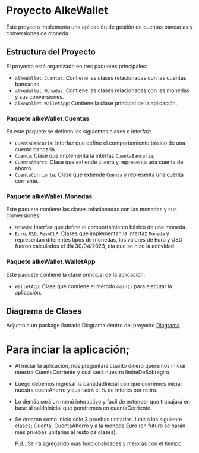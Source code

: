 # Proyecto AlkeWallet

Este proyecto implementa una aplicación de gestión de cuentas bancarias y conversiones de moneda.

## Estructura del Proyecto

El proyecto está organizado en tres paquetes principales:

- `alkeWallet.Cuentas`: Contiene las clases relacionadas con las cuentas bancarias.
- `alkeWallet.Monedas`: Contiene las clases relacionadas con las monedas y sus conversiones.
- `alkeWallet.WalletApp`: Contiene la clase principal de la aplicación.

### Paquete alkeWallet.Cuentas

En este paquete se definen las siguientes clases e interfaz:

- `CuentaBancaria`: Interfaz que define el comportamiento básico de una cuenta bancaria.
- `Cuenta`: Clase que implementa la interfaz `CuentaBancaria`.
- `CuentaAhorro`: Clase que extiende `Cuenta` y representa una cuenta de ahorro.
- `CuentaCorriente`: Clase que extiende `Cuenta` y representa una cuenta corriente.

### Paquete alkeWallet.Monedas

Este paquete contiene las clases relacionadas con las monedas y sus conversiones:

- `Moneda`: Interfaz que define el comportamiento básico de una moneda.
- `Euro`, `USD`, `PesoCLP`: Clases que implementan la interfaz `Moneda` y representan diferentes tipos de monedas, los valores
  de Euro y USD fueron calculados el día 30/04/2023, día que se hizo la actividad. 

### Paquete alkeWallet.WalletApp

Este paquete contiene la clase principal de la aplicación:

- `WalletApp`: Clase que contiene el método `main()` para ejecutar la aplicación.

## Diagrama de Clases

Adjunto a un package llamado Diagrama dentro del proyecto
<a href="https://github.com/diegoarriagadazamora/AlkeWalletJava/blob/main/src/main/java/alkeWallet/Cuentas/diagrama/)">Diagrama</a>
                    
# Para inciar la aplicación;

- Al iniciar la aplicación, nos preguntará cuanto dinero queremos iniciar nuestra CuentaCorriente y cuál será nuestro limiteDeSobregiro.

- Luego debemos ingresar la cantidadInicial con que queremos iniciar nuestra cuentAhorro y cual será el % de interés por retiro.
- Lo demás será un menú interactivo y facil de entender que trabajará en base al saldoInicial que pondremos en cuentaCorriente.

- Se crearon como inicio solo 3 pruebas unitarias Junit a las siguiente clases; Cuenta, CuentaAhorro y a la moneda Euro (en futuro se harán más pruebas unitarias al resto de clases).

  P.d.: Se irá agregando más funcionalidades y mejoras con el tiempo.

